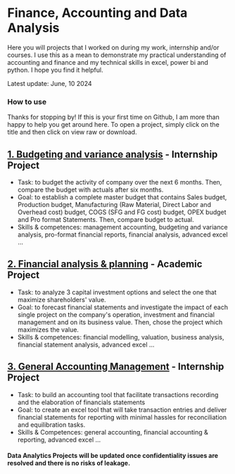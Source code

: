 # Finance, Accounting and Data Analysis 
Here you will projects that I worked on during my work, internship and/or courses. I use this as a mean to demonstrate my practical understanding of accounting and finance and my technical skills in excel, power bi and python. I hope you find it helpful.

Latest update: June, 10 2024

### How to use
Thanks for stopping by! If this is your first time on Github, I am more than happy to help you get around here. To open a project, simply click on the title and then click on view raw or download.


## [1. Budgeting and variance analysis](https://github.com/eliediwa9/Financial-and-Data-Analysis/blob/4bd1030319769cd9bd183681e4bbab66dff704db/1.Maser%20budget%20and%20variance%20analysis.xlsx) - Internship Project
- Task: to budget the activity of company over the next 6 months. Then, compare the budget with actuals after six months.
- Goal: to establish a complete master budget that contains Sales budget, Production budget, Manufacturing (Raw Material, Direct Labor and Overhead cost) budget, COGS (SFG and FG cost) budget, OPEX budget and Pro format Statements. Then, compare budget to actual.
- Skills & competences: management accounting, budgeting and variance analysis, pro-format financial reports, financial analysis, advanced excel ...


## [2. Financial analysis & planning](https://github.com/eliediwa9/Financial-and-Data-Analysis/blob/bdca449423640c96ad723cc8cc36ceaada3d6ee7/2.Financial%20planning%20%26%20analysis.xlsx) - Academic Project
- Task: to analyze 3 capital investment options and select the one that maximize shareholders' value.
- Goal: to forecast financial statements and investigate the impact of each single project on the company's operation, investment and financial management and on its business value. Then, chose the project which maximizes the value. 
- Skills & competences: financial modelling, valuation, business analysis, financial statement analysis, advanced excel ...

## [3. General Accounting Management](https://github.com/eliediwa9/Financial-and-Data-Analysis/blob/c72f2b9541b3972c7cd89851c6296d2e7220befb/4.%20General%20Accounting%20Tool.xlsm) - Internship Project
- Task: to build an accounting tool that facilitate transactions recording and the elaboration of financials statements
- Goal: to create an excel tool that will take transaction entries and deliver financial statements for reporting with minimal hassles for reconciliation and equilibration tasks.
- Skills & Competences: general accounting, financial accounting & reporting, advanced excel ...

#### Data Analytics Projects will be updated once confidentiality issues are resolved and there is no risks of leakage.
